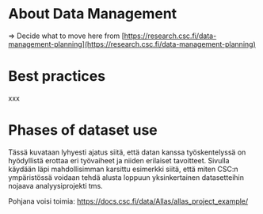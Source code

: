 <a name="header1"></a>
# About Data Management

=> Decide what to move here from [https://research.csc.fi/data-management-planning](https://research.csc.fi/data-management-planning)

<a name="header2"></a>
# Best practices

xxx

<a name="header3"></a>
# Phases of dataset use

Tässä kuvataan lyhyesti ajatus siitä, että datan kanssa työskentelyssä on hyödyllistä erottaa eri työvaiheet ja niiden erilaiset tavoitteet. Sivulla käydään läpi mahdollisimman karsittu esimerkki siitä, että miten CSC:n ympäristössä voidaan tehdä alusta loppuun yksinkertainen datasetteihin nojaava analyysiprojekti tms.

Pohjana voisi toimia: https://docs.csc.fi/data/Allas/allas_project_example/
